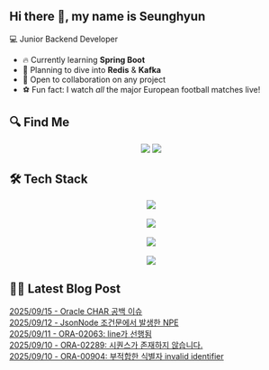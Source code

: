 

## Hi there 👋, my name is Seunghyun

💻 Junior Backend Developer

- 🔥 Currently learning **Spring Boot**
- 🌊 Planning to dive into **Redis** & **Kafka**
- 🤝 Open to collaboration on any project
- ⚽ Fun fact: I watch *all* the major European football matches live!

## 🔍 Find Me

<p align="center">
  <a href="https://velog.io/@cojoop"><img src="https://img.shields.io/badge/Velog-20C997?style=for-the-badge&logo=velog&logoColor=white&link=https://velog.io/@cojoop"/></a>
  <a href="mailto:tmdgus8779@gmail.com"><img src="https://img.shields.io/badge/Gmail-d14836?style=for-the-badge&logo=Gmail&logoColor=white&link=mailto:tmdgus8779@gmail.com"/></a>
</p>

## 🛠️ Tech Stack

<div align="center">
  <img src="https://go-skill-icons.vercel.app/api/icons?i=html,css,bootstrap,js,jquery" />
</div>
&nbsp;
<div align="center">
  <img src="https://go-skill-icons.vercel.app/api/icons?i=py,java,flask,spring,mysql,oracle" />
</div>
&nbsp;
<div align="center">
  <img src="https://skillicons.dev/icons?i=docker,git,github,ubuntu" />
</div>
&nbsp;
<div align="center">
  <img src="https://go-skill-icons.vercel.app/api/icons?i=dbeaver,eclipse,idea,vscode,vim,postman" />
</div>

## ✍🏻 Latest Blog Post

[2025/09/15 - Oracle CHAR 공백 이슈](https://velog.io/@cojoop/Oracle-CHAR-%EA%B3%B5%EB%B0%B1-%EC%9D%B4%EC%8A%88) <br/>
[2025/09/12 - JsonNode 조건문에서 발생한 NPE](https://velog.io/@cojoop/JsonNode-%EC%A1%B0%EA%B1%B4%EB%AC%B8%EC%97%90%EC%84%9C-%EB%B0%9C%EC%83%9D%ED%95%9C-NPE) <br/>
[2025/09/11 - ORA-02063: line가 선행됨](https://velog.io/@cojoop/ORA-02063-line%EA%B0%80-%EC%84%A0%ED%96%89%EB%90%A8) <br/>
[2025/09/10 - ORA-02289: 시퀀스가 존재하지 않습니다.](https://velog.io/@cojoop/ORA-02289-%EC%8B%9C%ED%80%80%EC%8A%A4%EA%B0%80-%EC%A1%B4%EC%9E%AC%ED%95%98%EC%A7%80-%EC%95%8A%EC%8A%B5%EB%8B%88%EB%8B%A4) <br/>
[2025/09/10 - ORA-00904: 부적합한 식별자 invalid identifier](https://velog.io/@cojoop/ORA-00904-%EB%B6%80%EC%A0%81%ED%95%A9%ED%95%9C-%EC%8B%9D%EB%B3%84%EC%9E%90-invalid-identifier) <br/>
